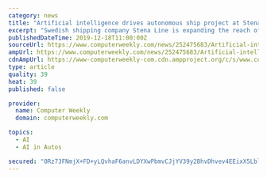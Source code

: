 ```yaml
---
category: news
title: "Artificial intelligence drives autonomous ship project at Stena Line"
excerpt: "Swedish shipping company Stena Line is expanding the reach of artificial intelligence (AI) as a fuel-efficiency ... The pilot is using an AI-supported automation system modelled on 5G-enabled driverless transport. It uses Ericsson 5G technology to achieve ..."
publishedDateTime: 2019-12-18T11:00:00Z
sourceUrl: https://www.computerweekly.com/news/252475683/Artificial-intelligence-drives-autonomous-ship-project-at-Stena-Line
ampUrl: https://www.computerweekly.com/news/252475683/Artificial-intelligence-drives-autonomous-ship-project-at-Stena-Line?amp=1
cdnAmpUrl: https://www-computerweekly-com.cdn.ampproject.org/c/s/www.computerweekly.com/news/252475683/Artificial-intelligence-drives-autonomous-ship-project-at-Stena-Line?amp=1
type: article
quality: 39
heat: 39
published: false

provider:
  name: Computer Weekly
  domain: computerweekly.com

topics:
  - AI
  - AI in Autos

secured: "0Rz73FNmjX+FD+yLQvhaF6anvLDYXwPbmvCJjYV39y2BhvDhvev4EEixX5LblY67lEhBW94qj8QBpgsLuRL3QoBqykvKalut93DnK8k/ZHA6Mwk5XOKjDZeQ8iNIpMaWTZPBh06InXq+0dkl4hPPvI6aZkD07WZ1ixnveEIEtbaXd5XPLqO0cAaEGAyPpP6KIhyynNit7atvaMRe1Diuka60WdxiBhAtjShB7n/FtGzIyY+R9lRnaW+jkW2dDMFRkAPERGvLLtk6vGl+PQqh/Gpl4fcF+ncNRQafPEfEQOI=;Qe1bElq8VjHyUpKJV+tOOw=="
---
```


